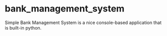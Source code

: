 # bank_management_system
Simple Bank Management System is a nice console-based application that is built-in python. 

